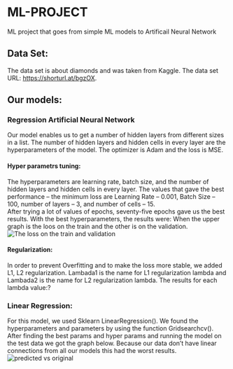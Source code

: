 # ML-PROJECT
ML project that goes from simple ML models to Artificail Neural Network
## Data Set:
The data set is about diamonds and was taken from Kaggle. 
The data set URL: https://shorturl.at/bgzOX. 
## Our models:
### Regression Artificial Neural Network
Our model enables us to get a number of hidden layers from different sizes in a list. The number of hidden layers and hidden cells in every layer are the hyperparameters of the model. 
The optimizer is Adam and the loss is MSE.
#### Hyper parametrs tuning: 
The hyperparameters are learning rate, batch size, and the number of hidden layers and hidden cells in every layer. The values that gave the best performance – the minimum loss are  Learning Rate – 0.001, Batch Size – 100, number of layers – 3, and number of cells – 15.  
After trying a lot of values of epochs, seventy-five epochs gave us the best results.
With the best hyperparameters, the results were:
When the upper graph is the loos on the train and the other is on the validation.
![The loss on the train and validation](https://user-images.githubusercontent.com/118376368/212502295-7ac44f82-d363-4a2e-a4ed-fc57c99e0670.png)

#### Regularization:
In order to prevent Overfitting and to make the loss more stable, we added L1, L2 regularization. 
Lambada1 is the name for L1 regularization lambda and Lambada2 is the name for L2 regularization lambda. 
The results for each lambda value:?

### Linear Regression:
For this model, we used Sklearn LinearRegression(). 
We found the hyperparameters and parameters by using the function Gridsearchcv(). 
After finding the best params and hyper params and running the model on the test data we got the graph below. Because our data don’t have linear connections from all our models this had the worst results.
![predicted vs original](https://user-images.githubusercontent.com/118376368/212502565-472ce500-d6a3-46bb-bb24-fcf8d93d37be.png)
